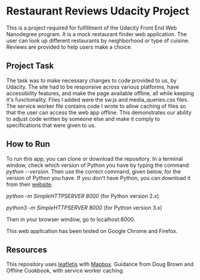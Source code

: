# Restaurant Reviews Udacity Project

This is a project required for fulfillment of the Udacity Front End Web Nanodegree program. It is a mock restaurant finder web application. The user can look up different restaurants by neighborhood or type of cuisine. Reviews are provided to help users make a choice.

## Project Task

The task was to make necessary changes to code provided to us, by Udacity. The site had to be responsive across various platforms, have accessibility features, and make the page available offline, all while keeping it's functionality. Files I added were the sw.js and media_queries.css files. The service worker file contains code I wrote to allow caching of files so that the user can access the web app offline. This demonstrates our ability to adjust code written by someone else and make it comply to specifications that were given to us.

## How to Run

To run this app, you can clone or download the repository. In a terminal window, check which version of Python you have by typing the command _python --version_. Then use the correct command, given below, for the version of Python you have. If you don't have Python, you can download it from their [website](https://www.python.org).

 _python -m SimpleHTTPSERVER 8000_ (for Python version 2.x)

 _python3 -m SimpleHTTPSERVER 8000_ (for Python version 3.x)

Then in your browser window, go to localhost:8000.

This web application has been tested on Google Chrome and Firefox.

## Resources

This repository uses [leafletjs](https://leafletjs.com/) with [Mapbox](https://www.mapbox.com/). Guidance from Doug Brown and Offline Cookbook, with service worker caching.
